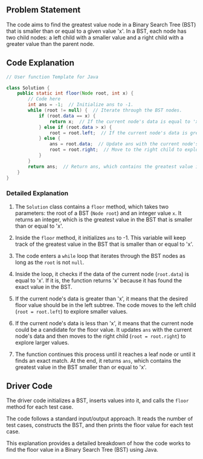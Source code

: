## Problem Statement

The code aims to find the greatest value node in a Binary Search Tree (BST) that is smaller than or equal to a given value 'x'. In a BST, each node has two child nodes: a left child with a smaller value and a right child with a greater value than the parent node.

## Code Explanation

```java
// User function Template for Java

class Solution {
    public static int floor(Node root, int x) {
        // Code here
        int ans = -1;  // Initialize ans to -1.
        while (root != null) {  // Iterate through the BST nodes.
            if (root.data == x) {
                return x;  // If the current node's data is equal to 'x', return 'x'.
            } else if (root.data > x) {
                root = root.left;  // If the current node's data is greater than 'x', move to the left child.
            } else {
                ans = root.data;  // Update ans with the current node's data, as it might be a candidate for the floor value.
                root = root.right;  // Move to the right child to explore larger values.
            }
        }
        return ans;  // Return ans, which contains the greatest value in the BST smaller than or equal to 'x'.
    }
}
```

### Detailed Explanation

1. The `Solution` class contains a `floor` method, which takes two parameters: the root of a BST (`Node root`) and an integer value `x`. It returns an integer, which is the greatest value in the BST that is smaller than or equal to 'x'.

2. Inside the `floor` method, it initializes `ans` to -1. This variable will keep track of the greatest value in the BST that is smaller than or equal to 'x'.

3. The code enters a `while` loop that iterates through the BST nodes as long as the `root` is not `null`.

4. Inside the loop, it checks if the data of the current node (`root.data`) is equal to 'x'. If it is, the function returns 'x' because it has found the exact value in the BST.

5. If the current node's data is greater than 'x', it means that the desired floor value should be in the left subtree. The code moves to the left child (`root = root.left`) to explore smaller values.

6. If the current node's data is less than 'x', it means that the current node could be a candidate for the floor value. It updates `ans` with the current node's data and then moves to the right child (`root = root.right`) to explore larger values.

7. The function continues this process until it reaches a leaf node or until it finds an exact match. At the end, it returns `ans`, which contains the greatest value in the BST smaller than or equal to 'x'.

## Driver Code

The driver code initializes a BST, inserts values into it, and calls the `floor` method for each test case.

The code follows a standard input/output approach. It reads the number of test cases, constructs the BST, and then prints the floor value for each test case.

This explanation provides a detailed breakdown of how the code works to find the floor value in a Binary Search Tree (BST) using Java.